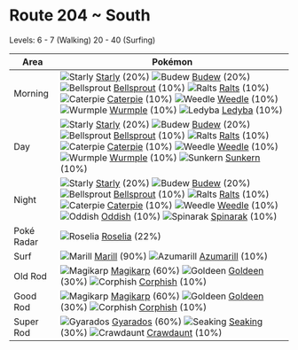# Route 204 ~ South
Levels: 6 - 7 (Walking) 20 - 40 (Surfing)

Area       | Pokémon
---        | ---
Morning    | ![][396]  [Starly] (20%) ![][406]  [Budew] (20%) ![][069]  [Bellsprout] (10%)  ![][280]  [Ralts] (10%) ![][010]  [Caterpie] (10%) ![][013]  [Weedle] (10%)  ![][265]  [Wurmple] (10%) ![][165]  [Ledyba] (10%)
Day        | ![][396]  [Starly] (20%) ![][406]  [Budew] (20%) ![][069]  [Bellsprout] (10%)  ![][280]  [Ralts] (10%) ![][010]  [Caterpie] (10%) ![][013]  [Weedle] (10%)  ![][265]  [Wurmple] (10%) ![][191]  [Sunkern] (10%)
Night      | ![][396]  [Starly] (20%) ![][406]  [Budew] (20%) ![][069]  [Bellsprout] (10%)  ![][280]  [Ralts] (10%) ![][010]  [Caterpie] (10%) ![][013]  [Weedle] (10%)  ![][043]  [Oddish] (10%) ![][167]  [Spinarak] (10%)
Poké Radar | ![][315]  [Roselia] (22%)
Surf       | ![][183]  [Marill] (90%) ![][184]  [Azumarill] (10%)
Old Rod    | ![][129]  [Magikarp] (60%) ![][118]  [Goldeen] (30%) ![][341]  [Corphish] (10%)
Good Rod   | ![][129]  [Magikarp] (60%) ![][118]  [Goldeen] (30%) ![][341]  [Corphish] (10%)
Super Rod  | ![][130]  [Gyarados] (60%) ![][119]  [Seaking] (30%) ![][342]  [Crawdaunt] (10%)


[010]: https://raw.githubusercontent.com/PokeAPI/sprites/master/sprites/pokemon/10.png "Caterpie"
[013]: https://raw.githubusercontent.com/PokeAPI/sprites/master/sprites/pokemon/13.png "Weedle"
[043]: https://raw.githubusercontent.com/PokeAPI/sprites/master/sprites/pokemon/43.png "Oddish"
[069]: https://raw.githubusercontent.com/PokeAPI/sprites/master/sprites/pokemon/69.png "Bellsprout"
[118]: https://raw.githubusercontent.com/PokeAPI/sprites/master/sprites/pokemon/118.png "Goldeen"
[119]: https://raw.githubusercontent.com/PokeAPI/sprites/master/sprites/pokemon/119.png "Seaking"
[129]: https://raw.githubusercontent.com/PokeAPI/sprites/master/sprites/pokemon/129.png "Magikarp"
[130]: https://raw.githubusercontent.com/PokeAPI/sprites/master/sprites/pokemon/130.png "Gyarados"
[165]: https://raw.githubusercontent.com/PokeAPI/sprites/master/sprites/pokemon/165.png "Ledyba"
[167]: https://raw.githubusercontent.com/PokeAPI/sprites/master/sprites/pokemon/167.png "Spinarak"
[183]: https://raw.githubusercontent.com/PokeAPI/sprites/master/sprites/pokemon/183.png "Marill"
[184]: https://raw.githubusercontent.com/PokeAPI/sprites/master/sprites/pokemon/184.png "Azumarill"
[191]: https://raw.githubusercontent.com/PokeAPI/sprites/master/sprites/pokemon/191.png "Sunkern"
[265]: https://raw.githubusercontent.com/PokeAPI/sprites/master/sprites/pokemon/265.png "Wurmple"
[280]: https://raw.githubusercontent.com/PokeAPI/sprites/master/sprites/pokemon/280.png "Ralts"
[315]: https://raw.githubusercontent.com/PokeAPI/sprites/master/sprites/pokemon/315.png "Roselia"
[341]: https://raw.githubusercontent.com/PokeAPI/sprites/master/sprites/pokemon/341.png "Corphish"
[342]: https://raw.githubusercontent.com/PokeAPI/sprites/master/sprites/pokemon/342.png "Crawdaunt"
[396]: https://raw.githubusercontent.com/PokeAPI/sprites/master/sprites/pokemon/396.png "Starly"
[406]: https://raw.githubusercontent.com/PokeAPI/sprites/master/sprites/pokemon/406.png "Budew"
[Caterpie]: /pokemon_changes/010.md
[Weedle]: /pokemon_changes/013.md
[Oddish]: /pokemon_changes/043.md
[Bellsprout]: /pokemon_changes/069.md
[Goldeen]: /pokemon_changes/118.md
[Seaking]: /pokemon_changes/119.md
[Magikarp]: /pokemon_changes/129.md
[Gyarados]: /pokemon_changes/130.md
[Ledyba]: /pokemon_changes/165.md
[Spinarak]: /pokemon_changes/167.md
[Marill]: /pokemon_changes/183.md
[Azumarill]: /pokemon_changes/184.md
[Sunkern]: /pokemon_changes/191.md
[Wurmple]: /pokemon_changes/265.md
[Ralts]: /pokemon_changes/280.md
[Roselia]: /pokemon_changes/315.md
[Corphish]: /pokemon_changes/341.md
[Crawdaunt]: /pokemon_changes/342.md
[Starly]: /pokemon_changes/396.md
[Budew]: /pokemon_changes/406.md
